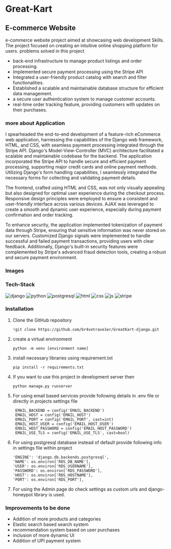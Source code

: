 # Great-Kart

## E-commerce Website

e-commerce website project aimed at showcasing web development Skills. The project focused on creating an intuitive online shopping platform for users.
problems solved in this project
* back-end infrastructure to manage product listings and order processing.
* Implemented secure payment processing using the Stripe API
* Integrated a user-friendly product catalog with search and filter functionalities.
* Established a scalable and maintainable database structure for efficient data management.
* a secure user authentication system to manage customer accounts.
* real-time order tracking feature, providing customers with updates on their purchases.

### more about Application

I spearheaded the end-to-end development of a feature-rich eCommerce web application, harnessing the capabilities of the Django web framework, HTML, and CSS, with seamless payment processing integrated through the Stripe API. Django's Model-View-Controller (MVC) architecture facilitated a scalable and maintainable codebase for the backend. The application incorporated the Stripe API to handle secure and efficient payment processing, supporting major credit cards and online payment methods. Utilizing Django's form handling capabilities, I seamlessly integrated the necessary forms for collecting and validating payment details.

The frontend, crafted using HTML and CSS, was not only visually appealing but also designed for optimal user experience during the checkout process. Responsive design principles were employed to ensure a consistent and user-friendly interface across various devices. AJAX was leveraged to create a smooth and dynamic user experience, especially during payment confirmation and order tracking.

To enhance security, the application implemented tokenization of payment data through Stripe, ensuring that sensitive information was never stored on our servers. Customized Django signals were implemented to handle successful and failed payment transactions, providing users with clear feedback. Additionally, Django's built-in security features were complemented by Stripe's advanced fraud detection tools, creating a robust and secure payment environment.

### Images



### Tech-Stack
![django](https://brandslogos.com/wp-content/uploads/images/large/django-logo.png)
![python](https://brandslogos.com/wp-content/uploads/thumbs/python-logo-vector.svg)
![postgresql](https://brandslogos.com/wp-content/uploads/thumbs/postgresql-inc-logo-vector.svg)
![html](https://brandslogos.com/wp-content/uploads/thumbs/html5-logo-vector.svg)
![css](https://brandslogos.com/wp-content/uploads/thumbs/css3-logo-vector.svg)
![js](https://brandslogos.com/wp-content/uploads/thumbs/javascript-logo-vector.svg)
![stripe](https://brandslogos.com/wp-content/uploads/thumbs/stripe-logo-vector-2.svg)


### Installation
1. Clone the GitHub repository
    ```
    !git clone https://github.com/br4vetrave1er/GreatKart-django.git
    ```
2. create a virtual environment
    ```
    python -m venv [environment name] 
   ```
3. install necessary libraries using requirement.txt
    ```
    pip install -r requirements.txt
   ```
4. If you want to use this project in development server then
    ```
    python manage.py runserver
   ```
5. For using email based services provide following details in .env file or directly in projects settings file
    ```
     EMAIL_BACKEND = config('EMAIL_BACKEND')
     EMAIL_HOST = config('EMAIL_HOST')
     EMAIL_PORT = config('EMAIL_PORT', cast=int)
     EMAIL_HOST_USER = config('EMAIL_HOST_USER')
     EMAIL_HOST_PASSWORD = config('EMAIL_HOST_PASSWORD')
     EMAIL_USE_TLS = config('EMAIL_USE_TLS', cast=bool)
   ```
6. For using postgresql database instead of default provide following info in settings file within project
    ```
    'ENGINE': 'django.db.backends.postgresql',
    'NAME': os.environ['RDS_DB_NAME'],
    'USER': os.environ['RDS_USERNAME'],
    'PASSWORD': os.environ['RDS_PASSWORD'],
    'HOST': os.environ['RDS_HOSTNAME'],
    'PORT': os.environ['RDS_PORT'],
    ```
7. For using the Admin page do check settings as custom urls and django-honeypot library is used.

### Improvements to be done
* Addition of more products and categories
* Elastic search based search system
* recommendation system based on user purchases
* inclusion of more dynamic UI
* Addition of UPI payment system